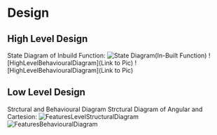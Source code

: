 # Design

## High Level Design 

State Diagram of Inbuild Function:
![State Diagram(In-Built Function)](https://user-images.githubusercontent.com/78848562/107875685-5a837f00-6ee7-11eb-9629-ff9064a72354.png)
![HighLevelBehaviouralDiagram](Link to Pic)
![HighLevelBehaviouralDiagram](Link to Pic)

## Low Level Design 

Strctural and Behavioural Diagram
Strctural Diagram of Angular and Cartesion:
![FeaturesLevelStructuralDiagram](https://user-images.githubusercontent.com/78848562/107875693-640ce700-6ee7-11eb-9b71-18550bba448c.png)
![FeaturesBehaviouralDiagram](https://user-images.githubusercontent.com/78848562/107875700-6ec77c00-6ee7-11eb-9c3d-0081dad57d0f.png)
